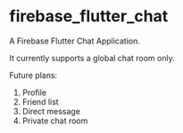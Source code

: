 # firebase_flutter_chat

A Firebase Flutter Chat Application.

It currently supports a global chat room only.

Future plans:

1. Profile
2. Friend list
3. Direct message
4. Private chat room
